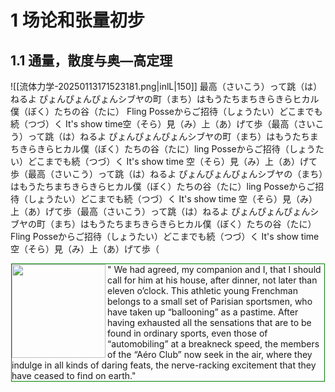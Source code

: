 # 1 场论和张量初步

## 1.1 通量，散度与奥—高定理

![[流体力学-20250113171523181.png|inlL|150]] 最高（さいこう）って跳（は）ねるよ ぴょんぴょんぴょんシブヤの町（まち）はもうたちまちきらきらヒカル僕（ぼく）たちの谷（たに）
Fling Posseからご招待（しょうたい）どこまでも続（つづ）く It's show time空（そら）見（み）上（あ）げて歩（最高（さいこう）って跳（は）ねるよ ぴょんぴょんぴょんシブヤの町（まち）はもうたちまちきらきらヒカル僕（ぼく）たちの谷（たに）ling Posseからご招待（しょうたい）どこまでも続（つづ）く It's show time 空（そら）見（み）上（あ）げて歩（最高（さいこう）って跳（は）ねるよ ぴょんぴょんぴょんシブヤの（まち）はもうたちまちきらきらヒカル僕（ぼく）たちの谷（たに）ling Posseからご招待（しょうたい）どこまでも続（つづ）く It's show time 空（そら）見（み）上（あ）げて歩（最高（さいこう）って跳（は）ねるよ ぴょんぴょんぴょんシブヤの町（まち）はもうたちまちきらきらヒカル僕（ぼく）たちの谷（たに）Fling Posseからご招待（しょうたい）どこまでも続（つづ）く It's show time 空（そら）見（み）上（あ）げて歩（


<body>
<div class="example-container">
    <img id="example-element" align='left' class="transition-all" src="https://p2.bahamut.com.tw/HOME/creationCover/67/0005886267.JPG" width="150"> " We had agreed, my companion and I, that I should call for him at his house, after dinner, not later than eleven o’clock. This athletic
    young Frenchman belongs to a small set of Parisian sportsmen, who have taken up “ballooning” as a pastime. After having exhausted all the sensations that are to be found in ordinary sports, even those of “automobiling” at a breakneck speed, the
    members of the “Aéro Club” now seek in the air, where they indulge in all kinds of daring feats, the nerve-racking excitement that they have ceased to find on earth."
</div>
<style>
 .example-container { 
    height: auto; 
    width: 500px; 
    margin: auto; 
    border: 1px solid green; }
</style>
</body>